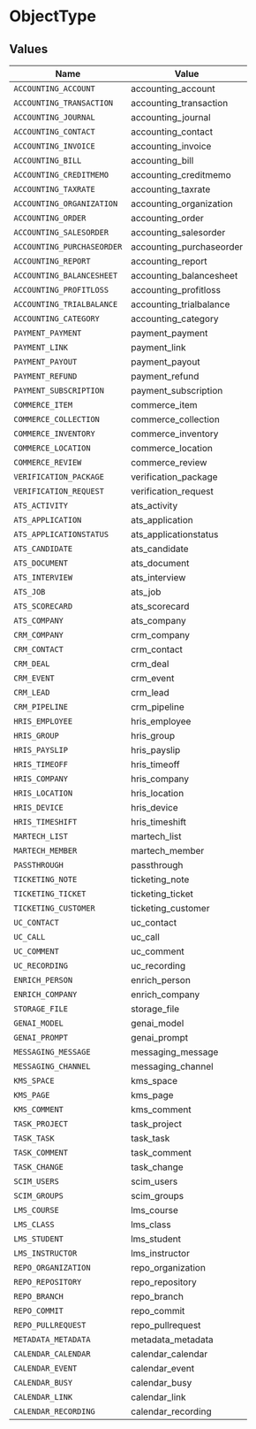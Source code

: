 # ObjectType


## Values

| Name                       | Value                      |
| -------------------------- | -------------------------- |
| `ACCOUNTING_ACCOUNT`       | accounting_account         |
| `ACCOUNTING_TRANSACTION`   | accounting_transaction     |
| `ACCOUNTING_JOURNAL`       | accounting_journal         |
| `ACCOUNTING_CONTACT`       | accounting_contact         |
| `ACCOUNTING_INVOICE`       | accounting_invoice         |
| `ACCOUNTING_BILL`          | accounting_bill            |
| `ACCOUNTING_CREDITMEMO`    | accounting_creditmemo      |
| `ACCOUNTING_TAXRATE`       | accounting_taxrate         |
| `ACCOUNTING_ORGANIZATION`  | accounting_organization    |
| `ACCOUNTING_ORDER`         | accounting_order           |
| `ACCOUNTING_SALESORDER`    | accounting_salesorder      |
| `ACCOUNTING_PURCHASEORDER` | accounting_purchaseorder   |
| `ACCOUNTING_REPORT`        | accounting_report          |
| `ACCOUNTING_BALANCESHEET`  | accounting_balancesheet    |
| `ACCOUNTING_PROFITLOSS`    | accounting_profitloss      |
| `ACCOUNTING_TRIALBALANCE`  | accounting_trialbalance    |
| `ACCOUNTING_CATEGORY`      | accounting_category        |
| `PAYMENT_PAYMENT`          | payment_payment            |
| `PAYMENT_LINK`             | payment_link               |
| `PAYMENT_PAYOUT`           | payment_payout             |
| `PAYMENT_REFUND`           | payment_refund             |
| `PAYMENT_SUBSCRIPTION`     | payment_subscription       |
| `COMMERCE_ITEM`            | commerce_item              |
| `COMMERCE_COLLECTION`      | commerce_collection        |
| `COMMERCE_INVENTORY`       | commerce_inventory         |
| `COMMERCE_LOCATION`        | commerce_location          |
| `COMMERCE_REVIEW`          | commerce_review            |
| `VERIFICATION_PACKAGE`     | verification_package       |
| `VERIFICATION_REQUEST`     | verification_request       |
| `ATS_ACTIVITY`             | ats_activity               |
| `ATS_APPLICATION`          | ats_application            |
| `ATS_APPLICATIONSTATUS`    | ats_applicationstatus      |
| `ATS_CANDIDATE`            | ats_candidate              |
| `ATS_DOCUMENT`             | ats_document               |
| `ATS_INTERVIEW`            | ats_interview              |
| `ATS_JOB`                  | ats_job                    |
| `ATS_SCORECARD`            | ats_scorecard              |
| `ATS_COMPANY`              | ats_company                |
| `CRM_COMPANY`              | crm_company                |
| `CRM_CONTACT`              | crm_contact                |
| `CRM_DEAL`                 | crm_deal                   |
| `CRM_EVENT`                | crm_event                  |
| `CRM_LEAD`                 | crm_lead                   |
| `CRM_PIPELINE`             | crm_pipeline               |
| `HRIS_EMPLOYEE`            | hris_employee              |
| `HRIS_GROUP`               | hris_group                 |
| `HRIS_PAYSLIP`             | hris_payslip               |
| `HRIS_TIMEOFF`             | hris_timeoff               |
| `HRIS_COMPANY`             | hris_company               |
| `HRIS_LOCATION`            | hris_location              |
| `HRIS_DEVICE`              | hris_device                |
| `HRIS_TIMESHIFT`           | hris_timeshift             |
| `MARTECH_LIST`             | martech_list               |
| `MARTECH_MEMBER`           | martech_member             |
| `PASSTHROUGH`              | passthrough                |
| `TICKETING_NOTE`           | ticketing_note             |
| `TICKETING_TICKET`         | ticketing_ticket           |
| `TICKETING_CUSTOMER`       | ticketing_customer         |
| `UC_CONTACT`               | uc_contact                 |
| `UC_CALL`                  | uc_call                    |
| `UC_COMMENT`               | uc_comment                 |
| `UC_RECORDING`             | uc_recording               |
| `ENRICH_PERSON`            | enrich_person              |
| `ENRICH_COMPANY`           | enrich_company             |
| `STORAGE_FILE`             | storage_file               |
| `GENAI_MODEL`              | genai_model                |
| `GENAI_PROMPT`             | genai_prompt               |
| `MESSAGING_MESSAGE`        | messaging_message          |
| `MESSAGING_CHANNEL`        | messaging_channel          |
| `KMS_SPACE`                | kms_space                  |
| `KMS_PAGE`                 | kms_page                   |
| `KMS_COMMENT`              | kms_comment                |
| `TASK_PROJECT`             | task_project               |
| `TASK_TASK`                | task_task                  |
| `TASK_COMMENT`             | task_comment               |
| `TASK_CHANGE`              | task_change                |
| `SCIM_USERS`               | scim_users                 |
| `SCIM_GROUPS`              | scim_groups                |
| `LMS_COURSE`               | lms_course                 |
| `LMS_CLASS`                | lms_class                  |
| `LMS_STUDENT`              | lms_student                |
| `LMS_INSTRUCTOR`           | lms_instructor             |
| `REPO_ORGANIZATION`        | repo_organization          |
| `REPO_REPOSITORY`          | repo_repository            |
| `REPO_BRANCH`              | repo_branch                |
| `REPO_COMMIT`              | repo_commit                |
| `REPO_PULLREQUEST`         | repo_pullrequest           |
| `METADATA_METADATA`        | metadata_metadata          |
| `CALENDAR_CALENDAR`        | calendar_calendar          |
| `CALENDAR_EVENT`           | calendar_event             |
| `CALENDAR_BUSY`            | calendar_busy              |
| `CALENDAR_LINK`            | calendar_link              |
| `CALENDAR_RECORDING`       | calendar_recording         |